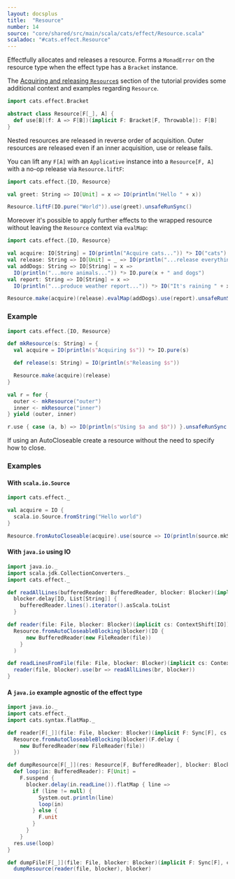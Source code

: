 ```yaml
---
layout: docsplus
title:  "Resource"
number: 14
source: "core/shared/src/main/scala/cats/effect/Resource.scala"
scaladoc: "#cats.effect.Resource"
---
```


Effectfully allocates and releases a resource. Forms a `MonadError` on the resource type when the effect type has a `Bracket` instance.

The [Acquiring and releasing `Resource`s](../tutorial/tutorial.md#acquiring-and-releasing-resources) section of the tutorial provides some additional context and examples regarding `Resource`.

```scala mdoc:silent
import cats.effect.Bracket

abstract class Resource[F[_], A] {
  def use[B](f: A => F[B])(implicit F: Bracket[F, Throwable]): F[B]
}
```

Nested resources are released in reverse order of acquisition. Outer resources are released even if an inner acquisition, use or release fails.

You can lift any `F[A]` with an `Applicative` instance into a `Resource[F, A]` with a no-op release via `Resource.liftF`:

```scala mdoc:reset
import cats.effect.{IO, Resource}

val greet: String => IO[Unit] = x => IO(println("Hello " + x))

Resource.liftF(IO.pure("World")).use(greet).unsafeRunSync()
```

Moreover it's possible to apply further effects to the wrapped resource without leaving the `Resource` context via `evalMap`:

```scala mdoc:reset
import cats.effect.{IO, Resource}

val acquire: IO[String] = IO(println("Acquire cats...")) *> IO("cats")
val release: String => IO[Unit] = _ => IO(println("...release everything"))
val addDogs: String => IO[String] = x =>
  IO(println("...more animals...")) *> IO.pure(x + " and dogs")
val report: String => IO[String] = x =>
  IO(println("...produce weather report...")) *> IO("It's raining " + x)

Resource.make(acquire)(release).evalMap(addDogs).use(report).unsafeRunSync()
```

### Example

```scala mdoc:reset:silent
import cats.effect.{IO, Resource}

def mkResource(s: String) = {
  val acquire = IO(println(s"Acquiring $s")) *> IO.pure(s)

  def release(s: String) = IO(println(s"Releasing $s"))

  Resource.make(acquire)(release)
}

val r = for {
  outer <- mkResource("outer")
  inner <- mkResource("inner")
} yield (outer, inner)

r.use { case (a, b) => IO(println(s"Using $a and $b")) }.unsafeRunSync()
```

If using an AutoCloseable create a resource without the need to specify how to close.

### Examples

#### With `scala.io.Source`

```scala mdoc:reset:silent
import cats.effect._

val acquire = IO {
  scala.io.Source.fromString("Hello world")
}

Resource.fromAutoCloseable(acquire).use(source => IO(println(source.mkString))).unsafeRunSync()
```

#### With `java.io` using IO

```scala mdoc:reset:silent
import java.io._
import scala.jdk.CollectionConverters._
import cats.effect._

def readAllLines(bufferedReader: BufferedReader, blocker: Blocker)(implicit cs: ContextShift[IO]): IO[List[String]] =
  blocker.delay[IO, List[String]] {
    bufferedReader.lines().iterator().asScala.toList
  }

def reader(file: File, blocker: Blocker)(implicit cs: ContextShift[IO]): Resource[IO, BufferedReader] =
  Resource.fromAutoCloseableBlocking(blocker)(IO {
      new BufferedReader(new FileReader(file))
    }
  )

def readLinesFromFile(file: File, blocker: Blocker)(implicit cs: ContextShift[IO]): IO[List[String]] = {
  reader(file, blocker).use(br => readAllLines(br, blocker))
}
```

#### A `java.io` example agnostic of the effect type

```scala mdoc:reset:silent
import java.io._
import cats.effect._
import cats.syntax.flatMap._

def reader[F[_]](file: File, blocker: Blocker)(implicit F: Sync[F], cs: ContextShift[F]): Resource[F, BufferedReader] =
  Resource.fromAutoCloseableBlocking(blocker)(F.delay {
    new BufferedReader(new FileReader(file))
  })

def dumpResource[F[_]](res: Resource[F, BufferedReader], blocker: Blocker)(implicit F: Sync[F], cs: ContextShift[F]): F[Unit] = {
  def loop(in: BufferedReader): F[Unit] =
    F.suspend {
      blocker.delay(in.readLine()).flatMap { line =>
        if (line != null) {
          System.out.println(line)
          loop(in)
        } else {
          F.unit
        }
      }
    }
  res.use(loop)
}

def dumpFile[F[_]](file: File, blocker: Blocker)(implicit F: Sync[F], cs: ContextShift[F]): F[Unit] =
  dumpResource(reader(file, blocker), blocker)
```
